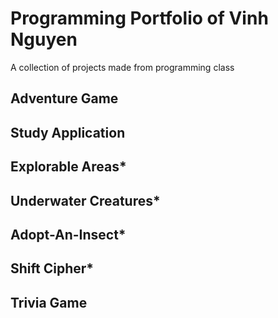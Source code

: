 # Programming Portfolio of Vinh Nguyen
A collection of projects made from programming class

## Adventure Game

## Study Application

## Explorable Areas*

## Underwater Creatures*

## Adopt-An-Insect*

## Shift Cipher*

## Trivia Game

